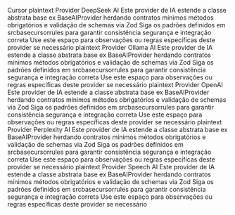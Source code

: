 Cursor
plaintext
 Provider DeepSeek AI
 Este provider de IA estende a classe abstrata base ex BaseAIProvider herdando contratos mínimos métodos obrigatórios e validação de schemas via Zod
 Siga os padrões definidos em srcbasecursorrules para garantir consistência segurança e integração correta
 Use este espaço para observações ou regras específicas deste provider se necessário
plaintext
 Provider Ollama AI
 Este provider de IA estende a classe abstrata base ex BaseAIProvider herdando contratos mínimos métodos obrigatórios e validação de schemas via Zod
 Siga os padrões definidos em srcbasecursorrules para garantir consistência segurança e integração correta
 Use este espaço para observações ou regras específicas deste provider se necessário
plaintext
 Provider OpenAI
 Este provider de IA estende a classe abstrata base ex BaseAIProvider herdando contratos mínimos métodos obrigatórios e validação de schemas via Zod
 Siga os padrões definidos em srcbasecursorrules para garantir consistência segurança e integração correta
 Use este espaço para observações ou regras específicas deste provider se necessário
plaintext
 Provider Perplexity AI
 Este provider de IA estende a classe abstrata base ex BaseAIProvider herdando contratos mínimos métodos obrigatórios e validação de schemas via Zod
 Siga os padrões definidos em srcbasecursorrules para garantir consistência segurança e integração correta
 Use este espaço para observações ou regras específicas deste provider se necessário
plaintext
 Provider Speech AI
 Este provider de IA estende a classe abstrata base ex BaseAIProvider herdando contratos mínimos métodos obrigatórios e validação de schemas via Zod
 Siga os padrões definidos em srcbasecursorrules para garantir consistência segurança e integração correta
 Use este espaço para observações ou regras específicas deste provider se necessário
